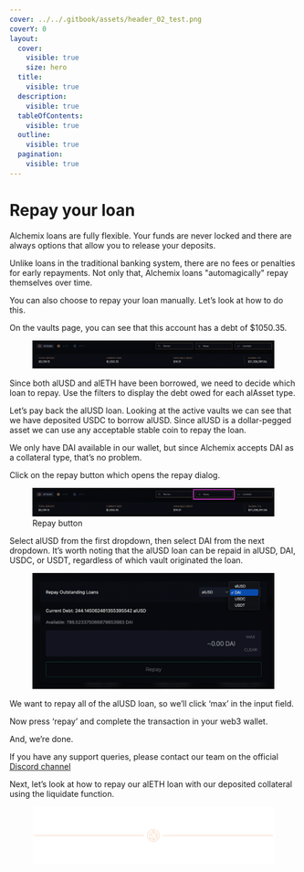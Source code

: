 ```yaml
---
cover: ../../.gitbook/assets/header_02_test.png
coverY: 0
layout:
  cover:
    visible: true
    size: hero
  title:
    visible: true
  description:
    visible: true
  tableOfContents:
    visible: true
  outline:
    visible: true
  pagination:
    visible: true
---
```


# Repay your loan

Alchemix loans are fully flexible. Your funds are never locked and there are always options that allow you to release your deposits.

Unlike loans in the traditional banking system, there are no fees or penalties for early repayments. Not only that, Alchemix loans "automagically" repay themselves over time.

You can also choose to repay your loan manually. Let’s look at how to do this.

On the vaults page, you can see that this account has a debt of $1050.35.

<figure>
  <img
    src="../../.gitbook/assets/image%20(11)%20(1).png"
    alt=""
  />
</figure>

Since both alUSD and alETH have been borrowed, we need to decide which loan to repay. Use the filters to display the debt owed for each alAsset type.

Let’s pay back the alUSD loan. Looking at the active vaults we can see that we have deposited USDC to borrow alUSD. Since alUSD is a dollar-pegged asset we can use any acceptable stable coin to repay the loan.

We only have DAI available in our wallet, but since Alchemix accepts DAI as a collateral type, that’s no problem.

Click on the repay button which opens the repay dialog.

<figure>
  <img
    src="../../.gitbook/assets/image%20(12)%20(1).png"
    alt="Repay button"
  />
  <figcaption>Repay button</figcaption>
</figure>

Select alUSD from the first dropdown, then select DAI from the next dropdown. It’s worth noting that the alUSD loan can be repaid in alUSD, DAI, USDC, or USDT, regardless of which vault originated the loan.

<figure><img src="../../.gitbook/assets/image (14) (1).png" alt=""></img></figure>

We want to repay all of the alUSD loan, so we’ll click ‘max’ in the input field.

Now press ‘repay’ and complete the transaction in your web3 wallet.

And, we’re done.

If you have any support queries, please contact our team on the official [Discord channel](https://alchemix-finance.gitbook.io/user-docs/resources)

Next, let’s look at how to repay our alETH loan with our deposited collateral using the liquidate function.

<figure>
  <img src="../../.gitbook/assets/header_02_test.png" alt=""></img>
</figure>
